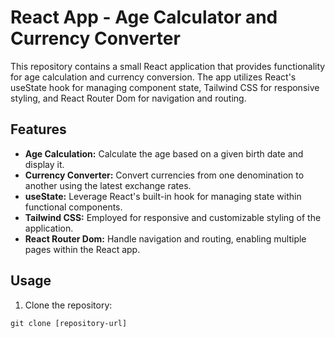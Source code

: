 # React App - Age Calculator and Currency Converter

This repository contains a small React application that provides functionality for age calculation and currency conversion. The app utilizes React's useState hook for managing component state, Tailwind CSS for responsive styling, and React Router Dom for navigation and routing.

## Features

- **Age Calculation:** Calculate the age based on a given birth date and display it.
- **Currency Converter:** Convert currencies from one denomination to another using the latest exchange rates.
- **useState:** Leverage React's built-in hook for managing state within functional components.
- **Tailwind CSS:** Employed for responsive and customizable styling of the application.
- **React Router Dom:** Handle navigation and routing, enabling multiple pages within the React app.

## Usage

1. Clone the repository:

```shell
git clone [repository-url]
